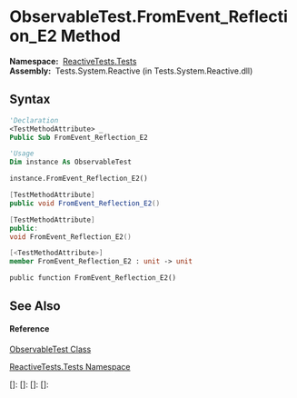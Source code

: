 # ObservableTest.FromEvent\_Reflection\_E2 Method

**Namespace:**  [ReactiveTests.Tests](ReactiveTests.Tests\ReactiveTests.Tests.md)  
**Assembly:**  Tests.System.Reactive (in Tests.System.Reactive.dll)

## Syntax

```vb
'Declaration
<TestMethodAttribute> _
Public Sub FromEvent_Reflection_E2
```

```vb
'Usage
Dim instance As ObservableTest

instance.FromEvent_Reflection_E2()
```

```csharp
[TestMethodAttribute]
public void FromEvent_Reflection_E2()
```

```c++
[TestMethodAttribute]
public:
void FromEvent_Reflection_E2()
```

```fsharp
[<TestMethodAttribute>]
member FromEvent_Reflection_E2 : unit -> unit 
```

```jscript
public function FromEvent_Reflection_E2()
```

## See Also

#### Reference

[ObservableTest Class](ObservableTest\ObservableTest.md)

[ReactiveTests.Tests Namespace](ReactiveTests.Tests\ReactiveTests.Tests.md)

[]: 
[]: 
[]: 
[]: 